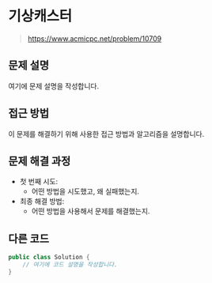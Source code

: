 # 기상캐스터

> https://www.acmicpc.net/problem/10709


## 문제 설명

여기에 문제 설명을 작성합니다.


## 접근 방법

이 문제를 해결하기 위해 사용한 접근 방법과 알고리즘을 설명합니다.


## 문제 해결 과정

- 첫 번째 시도:
    - 어떤 방법을 시도했고, 왜 실패했는지.
- 최종 해결 방법:
    - 어떤 방법을 사용해서 문제를 해결했는지.


## 다른 코드

```java
public class Solution {
    // 여기에 코드 설명을 작성합니다.
}
```